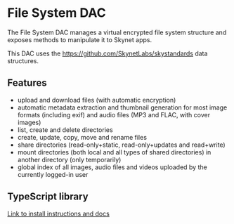 # File System DAC

The File System DAC manages a virtual encrypted file system structure and exposes methods to manipulate it to Skynet apps.

This DAC uses the https://github.com/SkynetLabs/skystandards data structures.

## Features

- upload and download files (with automatic encryption)
- automatic metadata extraction and thumbnail generation for most image formats (including exif) and audio files (MP3 and FLAC, with cover images)
- list, create and delete directories
- create, update, copy, move and rename files
- share directories (read-only+static, read-only+updates and read+write)
- mount directories (both local and all types of shared directories) in another directory (only temporarily)
- global index of all images, audio files and videos uploaded by the currently logged-in user

## TypeScript library

[Link to install instructions and docs](https://github.com/redsolver/filesystem-dac/tree/main/library-ts)
